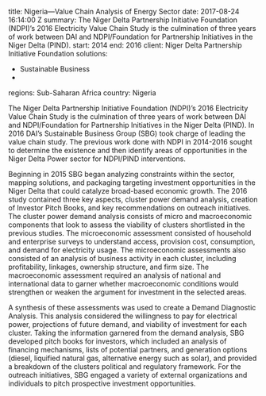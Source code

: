 
title: Nigeria—Value Chain Analysis of Energy Sector
date: 2017-08-24 16:14:00 Z
summary: The Niger Delta Partnership Initiative Foundation (NDPI)’s 2016 Electricity
  Value Chain Study is the culmination of three years of work between DAI and NDPI/Foundation
  for Partnership Initiatives in the Niger Delta (PIND).
start: 2014
end: 2016
client: Niger Delta Partnership Initiative Foundation
solutions:
- Sustainable Business
-
regions: Sub-Saharan Africa
country: Nigeria


The Niger Delta Partnership Initiative Foundation (NDPI)’s 2016 Electricity Value Chain Study is the culmination of three years of work between DAI and NDPI/Foundation for Partnership Initiatives in the Niger Delta (PIND). In 2016 DAI’s Sustainable Business Group (SBG) took charge of leading the value chain study. The previous work done with NDPI in 2014-2016 sought to determine the existence and then identify areas of opportunities in the Niger Delta Power sector for NDPI/PIND interventions.

Beginning in 2015 SBG began analyzing constraints within the sector, mapping solutions, and packaging targeting investment opportunities in the Niger Delta that could catalyze broad-based economic growth. The 2016 study contained three key aspects, cluster power demand analysis, creation of Investor Pitch Books, and key recommendations on outreach initiatives. The cluster power demand analysis consists of micro and macroeconomic components that look to assess the viability of clusters shortlisted in the previous studies. The microeconomic assessment consisted of household and enterprise surveys to understand access, provision cost, consumption, and demand for electricity usage. The microeconomic assessments also consisted of an analysis of business activity in each cluster, including profitability, linkages, ownership structure, and firm size. The macroeconomic assessment required an analysis of national and international data to garner whether macroeconomic conditions would strengthen or weaken the argument for investment in the selected areas.

A synthesis of these assessments was used to create a Demand Diagnostic Analysis. This analysis considered the willingness to pay for electrical power, projections of future demand, and viability of investment for each cluster. Taking the information garnered from the demand analysis, SBG developed pitch books for investors, which included an analysis of financing mechanisms, lists of potential partners, and generation options (diesel, liquified natural gas, alternative energy such as solar), and provided a breakdown of the clusters political and regulatory framework. For the outreach initiatives, SBG engaged a variety of external organizations and individuals to pitch prospective investment opportunities.
